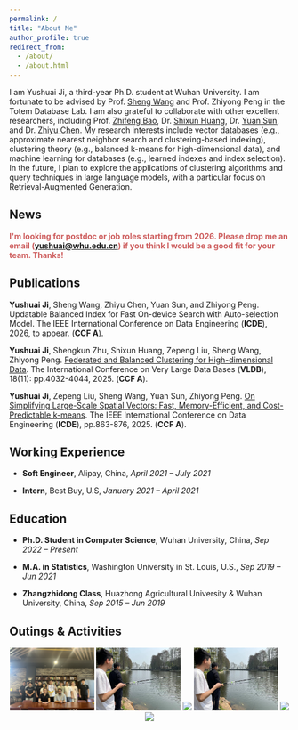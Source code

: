 ```yaml
---
permalink: /
title: "About Me"
author_profile: true
redirect_from: 
  - /about/
  - /about.html
---
```


I am Yushuai Ji, a third-year Ph.D. student at Wuhan University. I am fortunate to be advised by Prof. [Sheng Wang](http://sheng.whu.edu.cn/) and Prof. Zhiyong Peng in the Totem Database Lab. I am also grateful to collaborate with other excellent researchers, including Prof. [Zhifeng Bao](https://baozhifeng.net), Dr. [Shixun Huang](https://shixunh.io/), Dr. [Yuan Sun](https://scholars.latrobe.edu.au/y6sun), and Dr. [Zhiyu Chen](https://zhiyuchen.com/). My research interests include vector databases (e.g., approximate nearest neighbor search and clustering-based indexing), clustering theory (e.g., balanced k-means for high-dimensional data), and machine learning for databases (e.g., learned indexes and index selection). In the future, I plan to explore the applications of clustering algorithms and query techniques in large language models, with a particular focus on Retrieval-Augmented Generation.

**News**
------
<span style="color:#CD5C5C">**I'm looking for postdoc or job roles starting from 2026. Please drop me an email (yushuai@whu.edu.cn) if you think I would be a good fit for your team. Thanks!**</span>

**Publications**
------
**Yushuai Ji**, Sheng Wang, Zhiyu Chen, Yuan Sun, and Zhiyong Peng. Updatable Balanced Index for Fast On-device Search with Auto-selection Model.
The IEEE International Conference on Data Engineering (**ICDE**), 2026, to appear. (**CCF A**).

**Yushuai Ji**, Shengkun Zhu, Shixun  Huang, Zepeng Liu, Sheng Wang, Zhiyong Peng. [Federated and Balanced Clustering for High-dimensional Data](https://sheng.whu.edu.cn/papers/25vldb.pdf). The International Conference on Very Large Data Bases (**VLDB**), 18(11): pp.4032-4044, 2025. (**CCF A**).

**Yushuai Ji**, Zepeng Liu, Sheng Wang, Yuan Sun, Zhiyong Peng.
[On Simplifying Large-Scale Spatial Vectors: Fast, Memory-Efficient, and Cost-Predictable k-means](https://www.computer.org/csdl/proceedings-article/icde/2025/360300a863/26FZzBgQACY).
The IEEE International Conference on Data Engineering (**ICDE**), pp.863-876, 2025. (**CCF A**).

**Working Experience**
------

- **Soft Engineer**, Alipay, China, *April 2021 – July 2021*

- **Intern**, Best Buy, U.S, *January 2021 – April 2021*


**Education**
------
- **Ph.D. Student in Computer Science**,
  Wuhan University, China, *Sep 2022 – Present*

- **M.A. in Statistics**,
  Washington University in St. Louis, U.S., *Sep 2019 – Jun 2021*

- **Zhangzhidong Class**,
  Huazhong Agricultural University & Wuhan University, China, *Sep 2015 – Jun 2019*

  

**Outings & Activities**
------
<div align="center">
  <img src="images/whucs1.png" width="30%">
  <img src="images/WechatIMG19.png" width="30%">
  <img src="images/vldb2025.png" width="30%">

  <img src="images/withwang.jpg" width="30%">
  <img src="images/huanong.png" width="30%">
  <img src="images/friend.png" width="30%">
</div>
